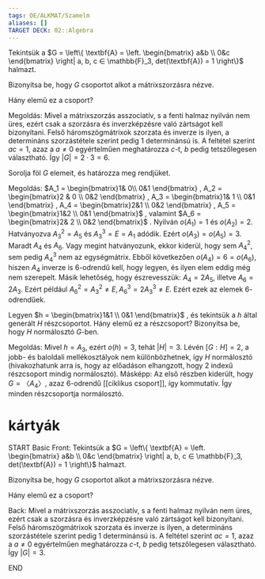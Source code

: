 ```yaml
---
tags: OE/ALKMAT/Szamelm 
aliases: []
TARGET DECK: 02::Algebra
---
```


Tekintsük a $G = \left\{ \textbf{A} = \left. \begin{bmatrix} a&b \\ 0&c \end{bmatrix} \right| a, b, c ∈ \mathbb{F}_3, det(\textbf{A}) = 1 \right\}$ halmazt. 

Bizonyítsa be, hogy $G$ csoportot alkot a mátrixszorzásra nézve. 

Hány elemű ez a csoport?

Megoldás:
Mivel a mátrixszorzás asszociatív, s a fenti halmaz nyilván nem üres, ezért csak a szorzásra és inverzképzésre való zártságot kell bizonyítani. Felső háromszögmátrixok szorzata és inverze is ilyen, a determináns szorzástétele szerint pedig $1$ determinánsú is. A feltétel szerint $ac = 1$, azaz a $a \neq 0$ egyértelműen meghatározza $c$-t, $b$ pedig tetszőlegesen választható. Így $|G| = 2 · 3 = 6$.

Sorolja föl $G$ elemeit, és határozza meg rendjüket.

Megoldás:
$A_1 = \begin{bmatrix}1& 0\\ 0&1  \end{bmatrix} , A_2 = \begin{bmatrix}2 & 0 \\ 0&2 \end{bmatrix} , A_3 = \begin{bmatrix}1& 1 \\ 0&1 \end{bmatrix} , A_4 = \begin{bmatrix}2&1 \\ 0&2 \end{bmatrix} , A_5 = \begin{bmatrix}1&2 \\ 0&1 \end{bmatrix}$ , valamint $A_6 = \begin{bmatrix}2& 2 \\ 0&2 \end{bmatrix}$ .
Nyilván $o(A_1) = 1$ és $o(A_2) = 2$. Hatványozva $A^2_3 = A_5$ és $A_3^3 = E = A_1$ adódik. Ezért $o(A_3) = o(A_5) = 3$.
Maradt $A_4$ és $A_6$. Vagy megint hatványozunk, ekkor kiderül, hogy sem $A^2_4$, sem pedig $A^3_4$ nem az egységmátrix. Ebből következően $o(A_4) = 6 = o(A_6)$, hiszen $A_4$ inverze is $6$-odrendű kell, hogy legyen, és ilyen elem eddig még nem szerepelt.
Másik lehetőség, hogy észrevesszük: $A_4 = 2A_5$, illetve $A_6 = 2A_3$. Ezért például $A^2_ 6= A^2_3 \neq E, A^3_6 = 2A^3_3 \neq E$. Ezért ezek az elemek $6$-odrendűek.

Legyen $h = \begin{bmatrix}1&1 \\ 0&1 \end{bmatrix}$ , és tekintsük a $h$ által generált $H$ részcsoportot. Hány elemű ez a részcsoport? Bizonyítsa be, hogy $H$ normálosztó $G$-ben.

Megoldás:
Mivel $h = A_3$, ezért $o(h) = 3$, tehát $|H| = 3$.
Lévén $[G : H] = 2$, a jobb- és baloldali mellékosztályok nem különbözhetnek, így $H$ normálosztó (hivakozhatunk arra is, hogy az előadáson elhangzott, hogy $2$ indexű részcsoport mindig normálosztó).
Másképp: Az első részben kiderült, hogy $G = 〈A_4〉$, azaz $6$-odrendű [[ciklikus csoport]], így kommutatív. Így minden részcsoportja normálosztó.

# kártyák
START
Basic
Front:
Tekintsük a $G = \left\{ \textbf{A} = \left. \begin{bmatrix} a&b \\ 0&c \end{bmatrix} \right| a, b, c ∈ \mathbb{F}_3, det(\textbf{A}) = 1 \right\}$ halmazt. 

Bizonyítsa be, hogy $G$ csoportot alkot a mátrixszorzásra nézve. 

Hány elemű ez a csoport?

Back:
Mivel a mátrixszorzás asszociatív, s a fenti halmaz nyilván nem üres, ezért csak a szorzásra és inverzképzésre való zártságot kell bizonyítani. Felső háromszögmátrixok szorzata és inverze is ilyen, a determináns szorzástétele szerint pedig $1$ determinánsú is. A feltétel szerint $ac = 1$, azaz a $a \neq 0$ egyértelműen meghatározza $c$-t, $b$ pedig tetszőlegesen választható. Így $|G| = 3$.
<!--ID: 1687375363544-->
END